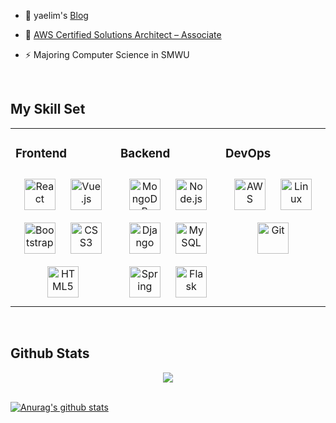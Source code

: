 <!-- ### **<div align="center">🍒 YAELIM's GITHUB 💗</div>**  

<div align="center">
<img src="http://file3.instiz.net/data/file3/2018/02/04/6/3/2/6320196cfbdae6648bee7f75c4db7c85.gif" align="center" style="width: 50%" />
</div>  
 -->
- 🍒 yaelim's [Blog](https://yaelimeee.tistory.com/)  
  

- 🌱 [AWS Certified Solutions Architect – Associate](https://www.credly.com/badges/61bddccf-0d55-4cc6-97f1-4f565ddc3c43/public_url)  
  

- ⚡ Majoring Computer Science in SMWU  
  

<br/>  


## My Skill Set  
<table><tr><td valign="top" width="33%">



### Frontend  
<div align="center">  
<img style="margin: 10px" src="https://profilinator.rishav.dev/skills-assets/react-original-wordmark.svg" alt="React" height="50" />  
<img style="margin: 10px" src="https://profilinator.rishav.dev/skills-assets/vuejs-original-wordmark.svg" alt="Vue.js" height="50" />  
<img style="margin: 10px" src="https://profilinator.rishav.dev/skills-assets/bootstrap-plain.svg" alt="Bootstrap" height="50" />  
<img style="margin: 10px" src="https://profilinator.rishav.dev/skills-assets/css3-original-wordmark.svg" alt="CSS3" height="50" />  
<img style="margin: 10px" src="https://profilinator.rishav.dev/skills-assets/html5-original-wordmark.svg" alt="HTML5" height="50" />  
</div>

</td><td valign="top" width="33%">



### Backend  
<div align="center">  
<img style="margin: 10px" src="https://profilinator.rishav.dev/skills-assets/mongodb-original-wordmark.svg" alt="MongoDB" height="50" />  
<img style="margin: 10px" src="https://profilinator.rishav.dev/skills-assets/nodejs-original-wordmark.svg" alt="Node.js" height="50" />   
<img style="margin: 10px" src="https://profilinator.rishav.dev/skills-assets/django-original.svg" alt="Django" height="50" />  
<img style="margin: 10px" src="https://profilinator.rishav.dev/skills-assets/mysql-original-wordmark.svg" alt="MySQL" height="50" />  
<img style="margin: 10px" src="https://profilinator.rishav.dev/skills-assets/springio-icon.svg" alt="Spring" height="50" />  
<img style="margin: 10px" src="https://profilinator.rishav.dev/skills-assets/flask.png" alt="Flask" height="50" />  
</div>

</td><td valign="top" width="33%">



### DevOps  
<div align="center">  
<img style="margin: 10px" src="https://profilinator.rishav.dev/skills-assets/amazonwebservices-original-wordmark.svg" alt="AWS" height="50" />  
<img style="margin: 10px" src="https://profilinator.rishav.dev/skills-assets/linux-original.svg" alt="Linux" height="50" />  
<img style="margin: 10px" src="https://profilinator.rishav.dev/skills-assets/git-scm-icon.svg" alt="Git" height="50" />  
</div>

</td></tr></table>
<br />



## Github Stats  
<div align="center"><img src="https://github-readme-stats.vercel.app/api/top-langs/?username=Ohyaelim&hide_border=true&layout=compact&theme=dracula" align="center" />
  </div>  
<br />

  [![Anurag's github stats](https://github-readme-stats.vercel.app/api?username=Ohyaelim&theme=dracula)](https://github.com/anuraghazra/github-readme-stats)
